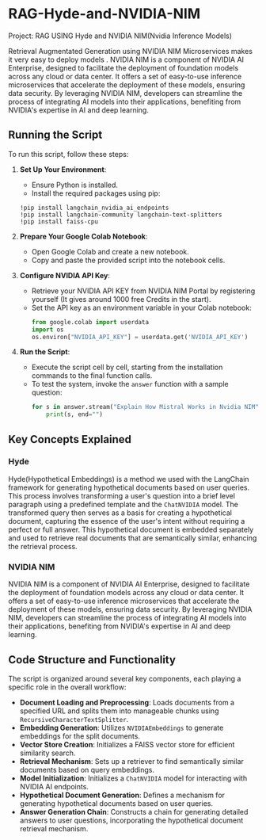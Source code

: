 # RAG-Hyde-and-NVIDIA-NIM
Project: RAG USING Hyde and NVIDIA NIM(Nvidia Inference Models) 

Retrieval Augmentated Generation using NVIDIA NIM Microservices makes it very easy to deploy models .
NVIDIA NIM is a component of NVIDIA AI Enterprise, designed to facilitate the deployment of foundation models across any cloud or data center. It offers a set of easy-to-use inference microservices that accelerate the deployment of these models, ensuring data security. By leveraging NVIDIA NIM, developers can streamline the process of integrating AI models into their applications, benefiting from NVIDIA's expertise in AI and deep learning.

## Running the Script

To run this script, follow these steps:

1. **Set Up Your Environment**:
   - Ensure Python is installed.
   - Install the required packages using pip:
  
     
   ```
   !pip install langchain_nvidia_ai_endpoints
   !pip install langchain-community langchain-text-splitters
   !pip install faiss-cpu
   ```

2. **Prepare Your Google Colab Notebook**:
   - Open Google Colab and create a new notebook.
   - Copy and paste the provided script into the notebook cells.

3. **Configure NVIDIA API Key**:
   - Retrieve your NVIDIA API KEY from NVIDIA NIM Portal by registering yourself (It gives around 1000 free Credits in the start).
   - Set the API key as an environment variable in your Colab notebook:
     ```python
     from google.colab import userdata
     import os
     os.environ["NVIDIA_API_KEY"] = userdata.get('NVIDIA_API_KEY')
     ```

4. **Run the Script**:
   - Execute the script cell by cell, starting from the installation commands to the final function calls.
   - To test the system, invoke the `answer` function with a sample question:
     ```python
     for s in answer.stream("Explain How Mistral Works in Nvidia NIM"):
         print(s, end="")
     ```

## Key Concepts Explained

### Hyde

Hyde(Hypothetical Embeddings) is a method we used with the LangChain framework for generating hypothetical documents based on user queries. This process involves transforming a user's question into a brief level paragraph using a predefined template and the `ChatNVIDIA` model. The transformed query then serves as a basis for creating a hypothetical document, capturing the essence of the user's intent without requiring a perfect or full answer. This hypothetical document is embedded separately and used to retrieve real documents that are semantically similar, enhancing the retrieval process.

### NVIDIA NIM

NVIDIA NIM is a component of NVIDIA AI Enterprise, designed to facilitate the deployment of foundation models across any cloud or data center. It offers a set of easy-to-use inference microservices that accelerate the deployment of these models, ensuring data security. By leveraging NVIDIA NIM, developers can streamline the process of integrating AI models into their applications, benefiting from NVIDIA's expertise in AI and deep learning.

## Code Structure and Functionality

The script is organized around several key components, each playing a specific role in the overall workflow:

- **Document Loading and Preprocessing**: Loads documents from a specified URL and splits them into manageable chunks using `RecursiveCharacterTextSplitter`.
- **Embedding Generation**: Utilizes `NVIDIAEmbeddings` to generate embeddings for the split documents.
- **Vector Store Creation**: Initializes a FAISS vector store for efficient similarity search.
- **Retrieval Mechanism**: Sets up a retriever to find semantically similar documents based on query embeddings.
- **Model Initialization**: Initializes a `ChatNVIDIA` model for interacting with NVIDIA AI endpoints.
- **Hypothetical Document Generation**: Defines a mechanism for generating hypothetical documents based on user queries.
- **Answer Generation Chain**: Constructs a chain for generating detailed answers to user questions, incorporating the hypothetical document retrieval mechanism.


